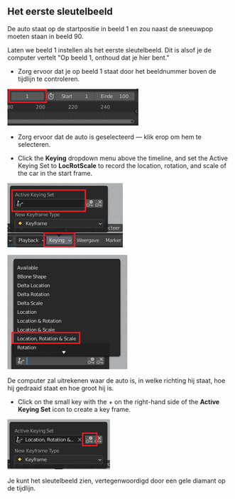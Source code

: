 ## Het eerste sleutelbeeld

De auto staat op de startpositie in beeld 1 en zou naast de sneeuwpop moeten staan in beeld 90.

Laten we beeld 1 instellen als het eerste sleutelbeeld. Dit is alsof je de computer vertelt "Op beeld 1, onthoud dat je hier bent."

+ Zorg ervoor dat je op beeld 1 staat door het beeldnummer boven de tijdlijn te controleren.

![Beeld een](images/blender-frame-1.png)

+ Zorg ervoor dat de auto is geselecteerd — klik erop om hem te selecteren.

+ Click the **Keying** dropdown menu above the timeline, and set the Active Keying Set to **LocRotScale** to record the location, rotation, and scale of the car in the start frame.

![Sleutels](images/blender-keyring.png)

![Locatie, rotatie en schaal](images/blender-locrotscale.png)

De computer zal uitrekenen waar de auto is, in welke richting hij staat, hoe hij gedraaid staat en hoe groot hij is.

+ Click on the small key with the + on the right-hand side of the **Active Keying Set** icon to create a key frame.

![Kleine sleutel](images/blender-key-plus.png)

Je kunt het sleutelbeeld zien, vertegenwoordigd door een gele diamant op de tijdlijn.